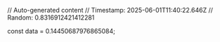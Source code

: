 // Auto-generated content
// Timestamp: 2025-06-01T11:40:22.646Z
// Random: 0.8316912421412281

const data = 0.14450687976865084;